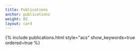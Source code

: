```yaml
---
title: Publications
anchor: publications
weight: 02
layout: card
---
```


{% include publications.html style="acs" show_keywords=true ordered=true %}

